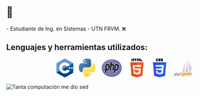 <h1>👋</h1>
- Estudiante de Ing. en Sistemas - UTN FRVM. ⵥ
<h2>Lenguajes y herramientas utilizados: </h2>
<div style="display: flex; flex-wrap: wrap; justify-content: flex-end; gap: 15px;">
    <img src="https://raw.githubusercontent.com/milipereyra/milipereyra/main/images/c%2B%2B.png" alt="C++" width="45" height="50"/>
    <img src="https://raw.githubusercontent.com/milipereyra/milipereyra/main/images/python.jpeg" alt="Python" width="45" height="50"/>
    <img src="https://raw.githubusercontent.com/milipereyra/milipereyra/main/images/php.png" alt="PHP" width="55" height="50"/>
    <img src="https://raw.githubusercontent.com/milipereyra/milipereyra/main/images/html.png" alt="HTML" width="50" height="50"/>
    <img src="https://raw.githubusercontent.com/milipereyra/milipereyra/main/images/CSS-Logo.jpg" alt="CSS" width="40" height="50"/>
    <img src="https://raw.githubusercontent.com/milipereyra/milipereyra/main/images/phpmyadmin.png" alt="phpMyAdmin" width="60" height="50"/>
</div></br>

<img src="https://raw.githubusercontent.com/milipereyra/milipereyra/main/gif/ctrlll.gif" alt="Tanta computación me dio sed" width="300" height="200" />
